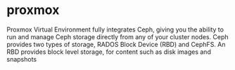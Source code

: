 # proxmox
Proxmox Virtual Environment fully integrates Ceph, giving you the ability to run and manage Ceph storage directly from any of your cluster nodes. Ceph provides two types of storage, RADOS Block Device (RBD) and CephFS. An RBD provides block level storage, for content such as disk images and snapshots
